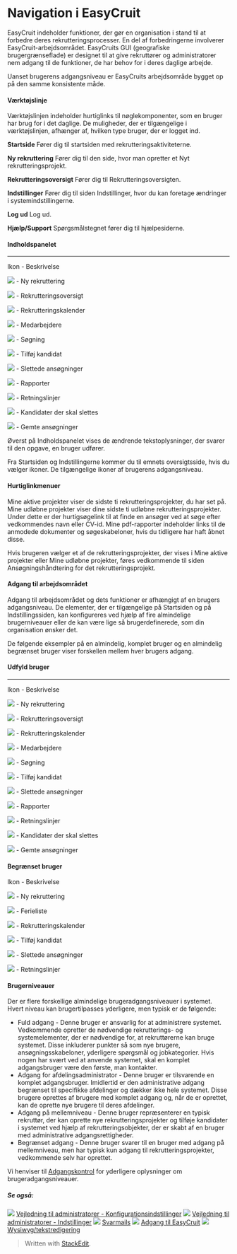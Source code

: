 # Navigation i EasyCruit

EasyCruit indeholder funktioner, der gør en organisation i stand til at forbedre deres rekrutteringsprocesser. En del af forbedringerne involverer EasyCruit-arbejdsområdet. EasyCruits GUI (geografiske brugergrænseflade) er designet til at give rekruttører og administratorer nem adgang til de funktioner, de har behov for i deres daglige arbejde.

Uanset brugerens adgangsniveau er EasyCruits arbejdsområde bygget op på den samme konsistente måde.

#### Værktøjslinje

Værktøjslinjen indeholder hurtiglinks til nøglekomponenter, som en bruger har brug for i det daglige. De muligheder, der er tilgængelige i værktøjslinjen, afhænger af, hvilken type bruger, der er logget ind.

**Startside**
Fører dig til startsiden med rekrutteringsaktiviteterne.

**Ny rekruttering**
Fører dig til den side, hvor man opretter et  Nyt rekrutteringsprojekt.

**Rekrutteringsoversigt**
Fører dig til  Rekrutteringsoversigten.

**Indstillinger**
Fører dig til siden Indstillinger, hvor du kan foretage ændringer i systemindstillingerne.

**Log ud**
Log ud.

**Hjælp/Support**
Spørgsmålstegnet fører dig til hjælpesiderne.

#### Indholdspanelet

***
Ikon - Beskrivelse

![](../Resources/Images/new_vacancy.jpg) - Ny rekruttering

![](../Resources/Images/vacancy_list.jpg) - Rekrutteringsoversigt

![](../Resources/Images/recruitment_calendar.jpg) - Rekrutteringskalender

![](../Resources/Images/employees.jpg) - Medarbejdere

![](../Resources/Images/search.jpg) - Søgning

![](../Resources/Images/add_candidate.jpg) - Tilføj kandidat

![](../Resources/Images/deleted_applications.jpg) - Slettede ansøgninger

![](../Resources/Images/reports.jpg) - Rapporter

![](../Resources/Images/guidelines.jpg) - Retningslinjer

![](../Resources/Images/candidates_to_be_deleted.jpg) - Kandidater der skal slettes

![](../Resources/Images/stored_applications.jpg) - Gemte ansøgninger

Øverst på  Indholdspanelet  vises de ændrende tekstoplysninger, der svarer til den opgave, en bruger udfører.

Fra  Startsiden  og  Indstillingerne  kommer du til emnets oversigtsside, hvis du vælger ikoner. De tilgængelige ikoner af brugerens adgangsniveau.

#### Hurtiglinkmenuer

Mine aktive projekter  viser de sidste ti rekrutteringsprojekter, du har set på.  Mine udløbne projekter  viser dine sidste ti udløbne rekrutteringsprojekter. Under dette er der hurtigsøgelink til at finde en ansøger ved at søge efter vedkommendes navn eller CV-id.  Mine pdf-rapporter  indeholder links til de anmodede dokumenter og søgeskabeloner, hvis du tidligere har haft åbnet disse.

Hvis brugeren vælger et af de rekrutteringsprojekter, der vises i  Mine aktive projekter  eller  Mine udløbne projekter, føres vedkommende til siden  Ansøgningshåndtering  for det rekrutteringsprojekt.

#### Adgang til arbejdsområdet

Adgang til arbejdsområdet og dets funktioner er afhængigt af en brugers adgangsniveau. De elementer, der er tilgængelige på  Startsiden  og på  Indstillingssiden, kan konfigureres ved hjælp af fire almindelige brugerniveauer eller de kan være lige så brugerdefinerede, som din organisation ønsker det.

De følgende eksempler på en almindelig, komplet bruger og en almindelig begrænset bruger viser forskellen mellem hver brugers adgang.

#### Udfyld bruger
***
Ikon - Beskrivelse

![](../Resources/Images/new_vacancy.jpg) - Ny rekruttering

![](../Resources/Images/vacancy_list.jpg) - Rekrutteringsoversigt

![](../Resources/Images/recruitment_calendar.jpg) - Rekrutteringskalender

![](../Resources/Images/employees.jpg) - Medarbejdere

![](../Resources/Images/search.jpg) - Søgning

![](../Resources/Images/add_candidate.jpg) - Tilføj kandidat

![](../Resources/Images/deleted_applications.jpg) - Slettede ansøgninger

![](../Resources/Images/reports.jpg) - Rapporter

![](../Resources/Images/guidelines.jpg) - Retningslinjer

![](../Resources/Images/candidates_to_be_deleted.jpg) - Kandidater der skal slettes

![](../Resources/Images/stored_applications.jpg) - Gemte ansøgninger

#### Begrænset bruger

Ikon - Beskrivelse

![](../Resources/Images/new_vacancy.jpg) - Ny rekruttering

![](../Resources/Images/vacancy_list.jpg) - Ferieliste

![](../Resources/Images/recruitment_calendar.jpg) - Rekrutteringskalender

![](../Resources/Images/add_candidate.jpg) - Tilføj kandidat

![](../Resources/Images/deleted_applications.jpg) - Slettede ansøgninger

![](../Resources/Images/guidelines.jpg) - Retningslinjer

#### Brugerniveauer

Der er flere forskellige almindelige brugeradgangsniveauer i systemet. Hvert niveau kan brugertilpasses yderligere, men typisk er de følgende:

-   Fuld adgang  - Denne bruger er ansvarlig for at administrere systemet. Vedkommende opretter de nødvendige rekrutterings- og systemelementer, der er nødvendige for, at rekruttørerne kan bruge systemet. Disse inkluderer punkter så som nye brugere, ansøgningsskabeloner, yderligere spørgsmål og jobkategorier. Hvis nogen har svært ved at anvende systemet, skal en komplet adgangsbruger være den første, man kontakter.
-   Adgang for afdelingsadministrator  - Denne bruger er tilsvarende en komplet adgangsbruger. Imidlertid er den administrative adgang begrænset til specifikke afdelinger og dækker ikke hele systemet. Disse brugere oprettes af brugere med komplet adgang og, når de er oprettet, kan de oprette nye brugere til deres afdelinger.
-   Adgang på mellemniveau  - Denne bruger repræsenterer en typisk rekruttør, der kan oprette nye rekrutteringsprojekter og tilføje kandidater i systemet ved hjælp af rekrutteringsobjekter, der er skabt af en bruger med administrative adgangsrettigheder.
-   Begrænset adgang  - Denne bruger svarer til en bruger med adgang på mellemniveau, men har typisk kun adgang til rekrutteringsprojekter, vedkommende selv har oprettet.

Vi henviser til  [Adgangskontrol](access_control_options.htm)  for yderligere oplysninger om brugeradgangsniveauer.

##### Se også:

![](../Resources/Images/icon-document-link.png)  [Vejledning til administratorer - Konfigurationsindstillinger](guide_for_administrators_configuration_settings.htm)
![](../Resources/Images/icon-document-link.png)  [Vejledning til administratorer - Indstillinger](guide_for_administrators_settings.htm)
![](../Resources/Images/icon-document-link.png)  [Svarmails](response_emails.htm)
![](../Resources/Images/icon-document-link.png)  [Adgang til EasyCruit](accessing_easycruit.htm)
![](../Resources/Images/icon-document-link.png)  [Wysiwyg/tekstredigering](wysiwyg_text_editor.htm)


> Written with [StackEdit](https://stackedit.io/).
<!--stackedit_data:
eyJoaXN0b3J5IjpbLTM2NzY0OTU1NywtMjg0NDk2OTM1XX0=
-->